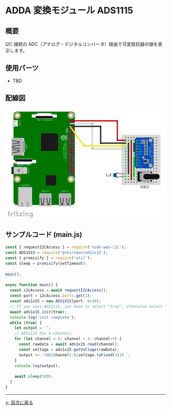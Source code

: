 # ADDA 変換モジュール ADS1115

## 概要

I2C 接続の ADC（アナログ・デジタルコンバータ）経由で可変抵抗器の値を表示します。

## 使用パーツ

- TBD

## 配線図

![配線図](./images/ads1x15/schematic.png 'schematic')

## サンプルコード (main.js)

```javascript
const { requestI2CAccess } = require('node-web-i2c');
const ADS1X15 = require('@chirimen/ads1x15');
const { promisify } = require('util');
const sleep = promisify(setTimeout);

main();

async function main() {
  const i2cAccess = await requestI2CAccess();
  const port = i2cAccess.ports.get(1);
  const ads1x15 = new ADS1X15(port, 0x48);
  // If you uses ADS1115, you have to select "true", otherwise select "false".
  await ads1x15.init(true);
  console.log('init complete');
  while (true) {
    let output = '';
    // ADS1115 has 4 channels.
    for (let channel = 0; channel < 4; channel++) {
      const rawData = await ads1x15.read(channel);
      const voltage = ads1x15.getVoltage(rawData);
      output += `CH${channel}:${voltage.toFixed(3)}V `;
    }
    console.log(output);

    await sleep(500);
  }
}
```

---

[← 目次に戻る](./index.md)
